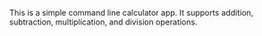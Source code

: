This is a simple command line calculator app. It supports addition, subtraction, multiplication, and division operations.
